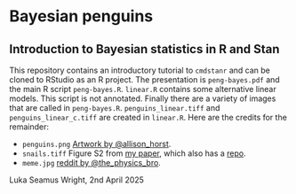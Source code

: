 # Bayesian penguins
## Introduction to Bayesian statistics in R and Stan
This repository contains an introductory tutorial to `cmdstanr` and can be cloned to RStudio as an R project. The presentation is `peng-bayes.pdf` and the main R script `peng-bayes.R`. `linear.R` contains some alternative linear models. This script is not annotated. Finally there are a variety of images that are called in `peng-bayes.R`. `penguins_linear.tiff` and `penguins_linear_c.tiff` are created in `linear.R`. Here are the credits for the remainder:
- `penguins.png` [Artwork by @allison_horst](https://allisonhorst.github.io/palmerpenguins/reference/figures/lter_penguins.png).
- `snails.tiff` Figure S2 from [my paper](https://doi.org/10.1007/s10750-023-05143-4), which also has a [repo](https://github.com/lukaseamus/Phorcus).
- `meme.jpg` [reddit by @the_physics_bro](https://www.reddit.com/r/physicsmemes/comments/ro2lm1/it_always_was/).

Luka Seamus Wright, 2nd April 2025
